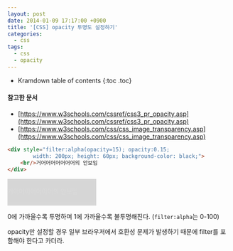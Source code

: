 ```yaml
---
layout: post
date: 2014-01-09 17:17:00 +0900
title: '[CSS] opacity 투명도 설정하기'
categories:
  - css
tags:
  - css
  - opacity
---
```


* Kramdown table of contents
{:toc .toc}

#### 참고한 문서

- [https://www.w3schools.com/cssref/css3_pr_opacity.asp](https://www.w3schools.com/cssref/css3_pr_opacity.asp)
- [https://www.w3schools.com/css/css_image_transparency.asp](https://www.w3schools.com/css/css_image_transparency.asp)

```html
<div style="filter:alpha(opacity=15); opacity:0.15;
        width: 200px; height: 60px; background-color: black;">
    <br/>거어어어어어어어의 안보임
</div>
```

<div class="outline">
    <div style="filter:alpha(opacity=15); opacity:0.15;
            width: 200px; height: 60px; background-color: black;">
        <br/>거어어어어어어어의 안보임
    </div>
</div>

0에 가까울수록 투명하며 1에 가까울수록 불투명해진다. (`filter:alpha`는 0-100)

opacity만 설정할 경우 일부 브라우저에서 호환성 문제가 발생하기 때문에 filter를 포함해야 한다고 카더라.
